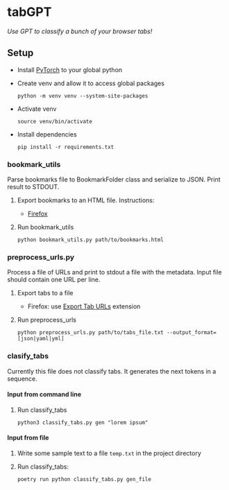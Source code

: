 # tabGPT

_Use GPT to classify a bunch of your browser tabs!_

## Setup

* Install [PyTorch](https://pytorch.org/get-started/locally/) to your global python
* Create venv and allow it to access global packages

    ```python -m venv venv --system-site-packages```
* Activate venv

    ```source venv/bin/activate```
* Install dependencies

    ```pip install -r requirements.txt```

### bookmark_utils

Parse bookmarks file to BookmarkFolder class and serialize to JSON. Print result to STDOUT.

1. Export bookmarks to an HTML file. Instructions:
    * [Firefox](https://support.mozilla.org/en-US/kb/export-firefox-bookmarks-to-backup-or-transfer)
1. Run bookmark_utils

    ```python bookmark_utils.py path/to/bookmarks.html```

### preprocess_urls.py

Process a file of URLs and print to stdout a file with the metadata. Input file should contain one URL per line.

1. Export tabs to a file
    * Firefox: use [Export Tab URLs](https://addons.mozilla.org/en-GB/firefox/addon/export-tabs-urls-and-titles/) extension
1. Run preprocess_urls

    ```python preprocess_urls.py path/to/tabs_file.txt --output_format=[json|yaml|yml]```

### clasify_tabs

Currently this file does not classify tabs. It generates the next tokens in a sequence.

#### Input from command line

1. Run classify_tabs

    ```python3 classify_tabs.py gen "lorem ipsum"```

#### Input from file

1. Write some sample text to a file `temp.txt` in the project directory

1. Run classify_tabs:

   ```poetry run python classify_tabs.py gen_file```

